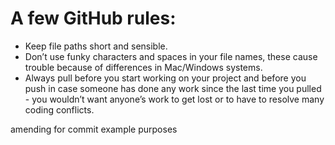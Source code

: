 # A few GitHub rules:
- Keep file paths short and sensible.
- Don’t use funky characters and spaces in your file names, these cause trouble because of differences in Mac/Windows systems.
- Always pull before you start working on your project and before you push in case someone has done any work since the last time you pulled - you wouldn’t want anyone’s work to get lost or to have to resolve many coding conflicts.

amending for commit example purposes